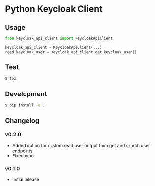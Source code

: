 # Python Keycloak Client

## Usage

```python
from keycloak_api_client import KeycloakApiClient

keycloak_api_client = KeycloakApiClient(...)
read_keycloak_user = keycloak_api_client.get_keycloak_user()
```

## Test

```bash
$ tox
```

## Development

```bash
$ pip install -e .
```

## Changelog

### v0.2.0
- Added option for custom read user output from get 
  and search user endpoints
- Fixed typo

### v0.1.0
- Initial release
